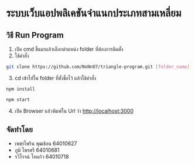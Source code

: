 # ระบบเว็บแอปพลิเคชันจำแนกประเภทสามเหลี่ยม

## วิธี Run Program
1. เปิด cmd ขึ้นมาแล้วเลือกตำแหน่ง folder ที่ต้องการติดตั้ง
2. ใช้คำสั่ง 
```bash
git clone https://github.com/NoNnO7/triangle-program.git [folder_name]
```
3. cd เข้าไปใน folder ที่ตั้งชื่อไว้ แล้วใช้คำสั่ง
```bash
npm install

npm start
```
4. เปิด Browser แล้วพิมพ์ใน Url ว่า [http://localhost:3000](http://localhost:3000)

## จัดทำโดย
- เพชรไพริน พุฒซ้อน 64010627
- ภูมิ ไพรศรี 64010681 
- รวีโรจน์ โทแก้ว 64010718